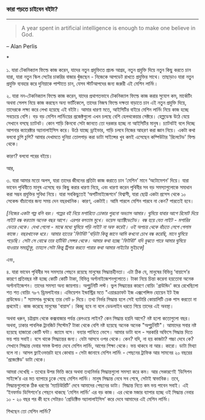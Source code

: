 ### কারা পড়তে চাইবেন বইটা?

---

> A year spent in artificial intelligence is enough to make one believe in God.
>
> – Alan Perlis

\*

১. যারা টেকনিক্যাল ফিল্ডে কাজ করেন, যাদের নতুন প্রযুক্তিতে প্রচন্ড আগ্রহ, নতুন প্রযুক্তি দিয়ে নতুন কিছু করতে চান যারা, যারা নতুন স্কিল সেটের চাকরির বাজার খুঁজছেন - নিজেকে আপডেট রাখতে প্রযুক্তির সাথে। তাছাড়াও যারা নতুন প্রযুক্তি ব্যবহার করে দুনিয়াকে পাল্টাতে চান, যেসব স্টার্টআপদের জন্য জরুরী এই মেশিন লার্নিং।

২. যারা নন-টেকনিক্যাল ফিল্ডে কাজ করেন, যাদের প্রথাগতভাবে টেকনিক্যাল ফিল্ডে কাজ করার সুযোগ কম, মার্কেটিং অথবা সেলস নিয়ে কাজ করছেন অন্য ভার্টিকেলে, তাদের নিজস্ব ফিল্ডে দক্ষতা বাড়াতে চান এই নতুন প্রযুক্তি দিয়ে, তাদেরকে লক্ষ্য করে লেখা হয়েছে এই বইটা। আমার ধারণা মতে, আইসিটির বাইরে মেশিন লার্নিং নিয়ে কাজ হচ্ছে সবচেয়ে বেশি। বড় বড় মেশিন লার্নিংয়ের প্রজেক্টগুলো এখন চলছে বেশি হেলথকেয়ার সেক্টরে। হেল্পডেস্ক উঠে যেয়ে সেখানে বসছে চ্যাটবট। কোন শাড়ি কিনবো সেটা জানতে তো দরকার হচ্ছে না আইসিটির মানুষ। চ্যাটবটই বলে দিচ্ছে আপনার ক্যারেক্টার অ্যানালাইসিস করে। উঠে যাচ্ছে ড্রাইভার, গাড়ি চলবে নিজের আহরণ করা জ্ঞান নিয়ে। একটা কথা বলবো চুপি চুপি? আমার দেখামতে দুনিয়া তোলপাড় করা ডাটা সাইন্সের খুব কমই এসেছেন কম্পিউটার 'রিলেটেড' ফিল্ড থেকে।

কারণ? বলবো পরের বইয়ে।

আর,

৩. যারা আমার মতো অলস, যারা তাদের জীবনের প্রতিটা কাজ করাতে চান ‘মেশিন’ মানে ‘অটোমেশন’ দিয়ে। যারা ভাবেন পৃথিবীতে মানুষ এসেছে বড় কিছু করার ধারণা নিয়ে, এবং ধারণা করেন পৃথিবীর সব বড় সমস্যাগুলোকে সমাধান করা সম্ভব প্রযুক্তির সুবিধা নিয়ে। যারা সবকিছুতেই ‘অপটিমাইজেশনে’ বিশ্বাসী, যারা ছোট্ট একটা প্রসেস থেকে ১০ সেকেন্ড বাঁচানোর জন্য সময় দেন বছরখানিক। কারণ, একটাই। আমি পারলে মেশিন পারবে না কেন? পারতেই হবে।

_\[নিজের একটা গল্প বলি বরং। গল্পের বই নিয়ে মশারিতে ঢোকার পুরনো অভ্যাস আমার। ঘুমিয়ে যাবার আগে রিমোট দিয়ে লাইট বন্ধ করতাম অনেক বছর আগে। এরপর বলতাম মুখে। ভয়েস অ্যাক্টিভেটেড। বন্ধ হয়ে যেত লাইট - মশারির ভেতর থেকে। দেখা গেলো - মাঝে মধ্যে ঘুমিয়ে পড়ি লাইট না অফ করেই। ওই অপচয় থেকে বাঁচতে লেগে গেলাম কাজে। বছরখানেক ধরে। আমার হাতের 'ফিটবিট 'ঘড়িটা কিন্তু জানে আমি কখনো চোখ বন্ধ করেছি, মানে ঘুমিয়ে পড়েছি। সেটা সে বোঝে তার হার্টবিট সেন্সর থেকে। আমার কথা হচ্ছে 'ফিটবিট' যদি বুঝতে পারে আমার ঘুমিয়ে যাওয়ার সময়টুকু, তাহলে সেটা কিন্তু ট্রিগার করতে পারার কথা আমার লাইটের সুইচকে\]_

এবং,

৪. যারা ভাবেন পৃথিবীর সব সমস্যার পেছনে রয়েছে মানুষের সিদ্ধান্তহীনতা। এটা ঠিক যে, মানুষের বিভিন্ন ‘বায়াসে’র কারণে প্রতিবছর নষ্ট হচ্ছে কোটি কোটি টাকা, বিভিন্ন অর্গানাইজেশনগুলোতে। টাকা নিয়ে চিন্তা করেনা হয়তোবা অনেক অর্গানাইজেশন। তাদের সমস্যা অন্য জায়গায়। অপুর্চুনিটি লস্ট। ভুল সিদ্ধান্তের কারণে বোয়িং 'গ্রাউন্ডিং' করে রেখেছিলো শত শত বোয়িং ৭৮৭ ড্রিমলাইনার। এভিয়েশন ইন্ডাস্ট্রির মতে "এয়ারক্রাফট ইজ এক্সপেন্সিভ হোয়েন ইট ইজ গ্রাউন্ডেড।" স্যামসাঙ বুঝেছে তার নোট ৮ দিয়ে। তথ্য নির্ভর সিদ্ধান্ত হলে সেই ব্যাটারি কোয়ালিটি চেক পাস করতো না প্রথমেই। কাজ করেছে মানুষের 'বায়াস'। কিচ্ছু হবে না বলে ডেডলাইন ধরতে গিয়ে তাদের এই অবস্থা।

অথবা ধরুন, চট্টগ্রাম থেকে কক্সবাজার পর্যন্ত রেলওয়ে লাইন? কেন সিদ্ধান্ত হয়নি আগে? নষ্ট হলো কতোগুলো বছর। অথবা, ঢাকার পাবলিক ট্রানজিট সিস্টেম? টাকা থেকে বেশি নষ্ট হয়েছে অনেক অনেক "অপুর্চুনিটি"। আমাদের সবার নষ্ট হয়েছে হাজারো কোটি ঘন্টা। জ্যামে বসে। বন্যার পানিতে ভেসে। আমার ডাটা বলে - সরকারি অফিসে সিদ্ধান্ত দিতে ভয় পায় সবাই। বসে থাকে সিদ্ধান্তের জন্য। যেটা আসবে ওপর থেকে। কেন? যদি, না হয় কাজটা? গচ্চা দেবে কে? সেখানে সিদ্ধান্ত দেবার সমস্ত উপাত্ত দেবে মেশিন লার্নিং, আগের শিক্ষা থেকে। ভয় থাকবে না আর। কারো। ডাটা মিথ্যা বলে না। আসল ফ্লাইওভারটা হবে কোথায় - সেটা জানাবে মেশিন লার্নিং - পেছনের ট্রাফিক আর সামনের ২০ বছরের 'প্রজেক্টেড' ডাটা থেকে।

আমরা দেখেছি - তথ্যের উপর ভিত্তি করে অথবা তথ্যনির্ভর সিদ্ধান্তগুলো সমস্যা করে কম। আর সেকারণেই ‘ডিসিশন সাইন্সে’র এর মত ব্যাপারে ঢুকে গেছে মেশিন লার্নিং। মানুষ সিদ্ধান্ত নেবে সব শেষে, সেটাই স্বাভাবিক। তবে, সিদ্ধান্তগুলোকে ঠিক ধরণের ‘ম্যাচিউরিটি’ দেবে আমাদের পেছনের ডাটা। সিদ্ধান্ত নিতে কম ভয় পাবেন সবাই। এই ‘ইনফর্মড ডিসিশনে’র পেছনে থাকছে ‘মেশিন লার্নিং’ এর বড় কাজ। এর থেকে মজার ব্যাপার হচ্ছে ওই সিদ্ধান্ত নেবার ১০ - ২০ বছর পর কী হবে সেটারও ‘প্রেডিক্টিভ অ্যালালাইসিস’ করে দেবে আমাদের এই মেশিন লার্নিং।

শিখছেন তো মেশিন লার্নিং?

